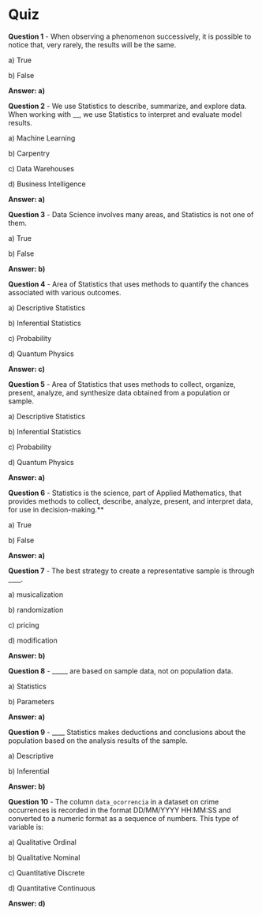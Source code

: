 # Quiz

**Question 1** - When observing a phenomenon successively, it is possible to notice that, very rarely, the results will be the same.

a) True

b) False

**Answer: a)**


**Question 2** - We use Statistics to describe, summarize, and explore data. When working with __, we use Statistics to interpret and evaluate model results.

a) Machine Learning

b) Carpentry

c) Data Warehouses

d) Business Intelligence

**Answer: a)**


**Question 3** - Data Science involves many areas, and Statistics is not one of them.

a) True

b) False

**Answer: b)**


**Question 4** - Area of Statistics that uses methods to quantify the chances associated with various outcomes.

a) Descriptive Statistics

b) Inferential Statistics

c) Probability

d) Quantum Physics

**Answer: c)**


**Question 5** - Area of Statistics that uses methods to collect, organize, present, analyze, and synthesize data obtained from a population or sample.

a) Descriptive Statistics

b) Inferential Statistics

c) Probability

d) Quantum Physics

**Answer: a)**


**Question 6** - Statistics is the science, part of Applied Mathematics, that provides methods to collect, describe, analyze, present, and interpret data, for use in decision-making.**

a) True

b) False

**Answer: a)**


**Question 7** - The best strategy to create a representative sample is through ____.

a) musicalization

b) randomization

c) pricing

d) modification

**Answer: b)**


**Question 8** - _____ are based on sample data, not on population data.

a) Statistics

b) Parameters

**Answer: a)**


**Question 9** - ____ Statistics makes deductions and conclusions about the population based on the analysis results of the sample.

a) Descriptive

b) Inferential

**Answer: b)**


**Question 10** - The column `data_ocorrencia` in a dataset on crime occurrences is recorded in the format DD/MM/YYYY HH:MM:SS and converted to a numeric format as a sequence of numbers. This type of variable is:

a) Qualitative Ordinal

b) Qualitative Nominal

c) Quantitative Discrete

d) Quantitative Continuous

**Answer: d)**





